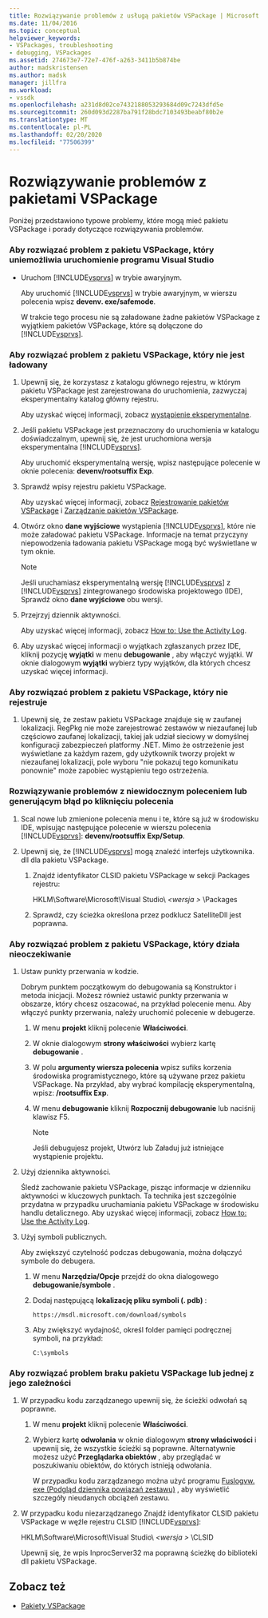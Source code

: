 ```yaml
---
title: Rozwiązywanie problemów z usługą pakietów VSPackage | Microsoft Docs
ms.date: 11/04/2016
ms.topic: conceptual
helpviewer_keywords:
- VSPackages, troubleshooting
- debugging, VSPackages
ms.assetid: 274673e7-72e7-476f-a263-3411b5b874be
author: madskristensen
ms.author: madsk
manager: jillfra
ms.workload:
- vssdk
ms.openlocfilehash: a231d8d02ce7432188053293684d09c7243dfd5e
ms.sourcegitcommit: 260d093d2287ba791f28bdc7103493beabf80b2e
ms.translationtype: MT
ms.contentlocale: pl-PL
ms.lasthandoff: 02/20/2020
ms.locfileid: "77506399"
---
```

# <a name="troubleshooting-vspackages"></a>Rozwiązywanie problemów z pakietami VSPackage
Poniżej przedstawiono typowe problemy, które mogą mieć pakietu VSPackage i porady dotyczące rozwiązywania problemów.

### <a name="to-troubleshoot-a-vspackage-that-keeps-visual-studio-from-starting"></a>Aby rozwiązać problem z pakietu VSPackage, który uniemożliwia uruchomienie programu Visual Studio

- Uruchom [!INCLUDE[vsprvs](../code-quality/includes/vsprvs_md.md)] w trybie awaryjnym.

   Aby uruchomić [!INCLUDE[vsprvs](../code-quality/includes/vsprvs_md.md)] w trybie awaryjnym, w wierszu polecenia wpisz **devenv. exe/safemode**.

   W trakcie tego procesu nie są załadowane żadne pakietów VSPackage z wyjątkiem pakietów VSPackage, które są dołączone do [!INCLUDE[vsprvs](../code-quality/includes/vsprvs_md.md)].

### <a name="to-troubleshoot-a-vspackage-that-does-not-load"></a>Aby rozwiązać problem z pakietu VSPackage, który nie jest ładowany

1. Upewnij się, że korzystasz z katalogu głównego rejestru, w którym pakietu VSPackage jest zarejestrowana do uruchomienia, zazwyczaj eksperymentalny katalog główny rejestru.

    Aby uzyskać więcej informacji, zobacz [wystąpienie eksperymentalne](../extensibility/the-experimental-instance.md).

2. Jeśli pakietu VSPackage jest przeznaczony do uruchomienia w katalogu doświadczalnym, upewnij się, że jest uruchomiona wersja eksperymentalna [!INCLUDE[vsprvs](../code-quality/includes/vsprvs_md.md)].

    Aby uruchomić eksperymentalną wersję, wpisz następujące polecenie w oknie polecenia: **devenv/rootsuffix Exp**.

3. Sprawdź wpisy rejestru pakietu VSPackage.

    Aby uzyskać więcej informacji, zobacz [Rejestrowanie pakietów VSPackage](registering-and-unregistering-vspackages.md) i [Zarządzanie pakietów VSPackage](../extensibility/managing-vspackages.md).

4. Otwórz okno **dane wyjściowe** wystąpienia [!INCLUDE[vsprvs](../code-quality/includes/vsprvs_md.md)], które nie może załadować pakietu VSPackage. Informacje na temat przyczyny niepowodzenia ładowania pakietu VSPackage mogą być wyświetlane w tym oknie.

   > [!NOTE]
   > Jeśli uruchamiasz eksperymentalną wersję [!INCLUDE[vsprvs](../code-quality/includes/vsprvs_md.md)] z [!INCLUDE[vsprvs](../code-quality/includes/vsprvs_md.md)] zintegrowanego środowiska projektowego (IDE), Sprawdź okno **dane wyjściowe** obu wersji.

5. Przejrzyj dziennik aktywności.

    Aby uzyskać więcej informacji, zobacz [How to: Use the Activity Log](../extensibility/how-to-use-the-activity-log.md).

6. Aby uzyskać więcej informacji o wyjątkach zgłaszanych przez IDE, kliknij pozycję **wyjątki** w menu **debugowanie** , aby włączyć wyjątki. W oknie dialogowym **wyjątki** wybierz typy wyjątków, dla których chcesz uzyskać więcej informacji.

### <a name="to-troubleshoot-a-vspackage-that-does-not-register"></a>Aby rozwiązać problem z pakietu VSPackage, który nie rejestruje

1. Upewnij się, że zestaw pakietu VSPackage znajduje się w zaufanej lokalizacji. RegPkg nie może zarejestrować zestawów w niezaufanej lub częściowo zaufanej lokalizacji, takiej jak udział sieciowy w domyślnej konfiguracji zabezpieczeń platformy .NET. Mimo że ostrzeżenie jest wyświetlane za każdym razem, gdy użytkownik tworzy projekt w niezaufanej lokalizacji, pole wyboru "nie pokazuj tego komunikatu ponownie" może zapobiec wystąpieniu tego ostrzeżenia.

### <a name="to-troubleshoot-a-command-that-is-not-visible-or-that-generates-an-error-when-you-click-a-command"></a>Rozwiązywanie problemów z niewidocznym poleceniem lub generującym błąd po kliknięciu polecenia

1. Scal nowe lub zmienione polecenia menu i te, które są już w środowisku IDE, wpisując następujące polecenie w wierszu polecenia [!INCLUDE[vsprvs](../code-quality/includes/vsprvs_md.md)]: **devenv/rootsuffix Exp/Setup**.

2. Upewnij się, że [!INCLUDE[vsprvs](../code-quality/includes/vsprvs_md.md)] mogą znaleźć interfejs użytkownika. dll dla pakietu VSPackage.

   1. Znajdź identyfikator CLSID pakietu VSPackage w sekcji Packages rejestru:

        HKLM\Software\Microsoft\Visual Studio\\ *\<wersja >* \Packages

   2. Sprawdź, czy ścieżka określona przez podklucz SatelliteDll jest poprawna.

### <a name="to-troubleshoot-a-vspackage-that-behaves-unexpectedly"></a>Aby rozwiązać problem z pakietu VSPackage, który działa nieoczekiwanie

1. Ustaw punkty przerwania w kodzie.

     Dobrym punktem początkowym do debugowania są Konstruktor i metoda inicjacji. Możesz również ustawić punkty przerwania w obszarze, który chcesz oszacować, na przykład polecenie menu. Aby włączyć punkty przerwania, należy uruchomić polecenie w debugerze.

    1. W menu **projekt** kliknij polecenie **Właściwości**.

    2. W oknie dialogowym **strony właściwości** wybierz kartę **debugowanie** .

    3. W polu **argumenty wiersza polecenia** wpisz sufiks korzenia środowiska programistycznego, które są używane przez pakietu VSPackage. Na przykład, aby wybrać kompilację eksperymentalną, wpisz: **/rootsuffix Exp**.

    4. W menu **debugowanie** kliknij **Rozpocznij debugowanie** lub naciśnij klawisz F5.

        > [!NOTE]
        > Jeśli debugujesz projekt, Utwórz lub Załaduj już istniejące wystąpienie projektu.

2. Użyj dziennika aktywności.

     Śledź zachowanie pakietu VSPackage, pisząc informacje w dzienniku aktywności w kluczowych punktach. Ta technika jest szczególnie przydatna w przypadku uruchamiania pakietu VSPackage w środowisku handlu detalicznego. Aby uzyskać więcej informacji, zobacz [How to: Use the Activity Log](../extensibility/how-to-use-the-activity-log.md).

3. Użyj symboli publicznych.

     Aby zwiększyć czytelność podczas debugowania, można dołączyć symbole do debugera.

    1. W menu **Narzędzia/Opcje** przejdź do okna dialogowego **debugowanie/symbole** .

    2. Dodaj następującą **lokalizację pliku symboli (. pdb)** :

         `https://msdl.microsoft.com/download/symbols`

    3. Aby zwiększyć wydajność, określ folder pamięci podręcznej symboli, na przykład:

        ```
        C:\symbols
        ```

### <a name="to-troubleshoot-a-missing-vspackage-or-one-of-its-dependencies"></a>Aby rozwiązać problem braku pakietu VSPackage lub jednej z jego zależności

1. W przypadku kodu zarządzanego upewnij się, że ścieżki odwołań są poprawne.

   1. W menu **projekt** kliknij polecenie **Właściwości**.

   2. Wybierz kartę **odwołania** w oknie dialogowym **strony właściwości** i upewnij się, że wszystkie ścieżki są poprawne. Alternatywnie możesz użyć **Przeglądarka obiektów** , aby przeglądać w poszukiwaniu obiektów, do których istnieją odwołania.

        W przypadku kodu zarządzanego można użyć programu [Fuslogvw. exe (Podgląd dziennika powiązań zestawu)](/dotnet/framework/tools/fuslogvw-exe-assembly-binding-log-viewer) , aby wyświetlić szczegóły nieudanych obciążeń zestawu.

2. W przypadku kodu niezarządzanego Znajdź identyfikator CLSID pakietu VSPackage w węźle rejestru CLSID [!INCLUDE[vsprvs](../code-quality/includes/vsprvs_md.md)]:

    HKLM\Software\Microsoft\Visual Studio\\ *\<wersja >* \CLSID

   Upewnij się, że wpis InprocServer32 ma poprawną ścieżkę do biblioteki dll pakietu VSPackage.

## <a name="see-also"></a>Zobacz też
- [Pakiety VSPackage](../extensibility/internals/vspackages.md)